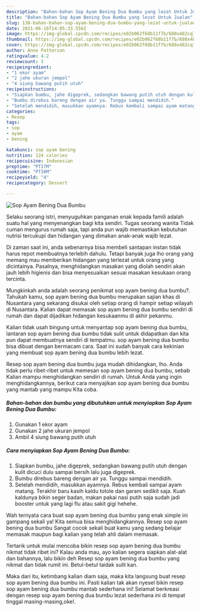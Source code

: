 ```yaml
---
description: "Bahan-bahan Sop Ayam Bening Dua Bumbu yang lezat Untuk Jualan"
title: "Bahan-bahan Sop Ayam Bening Dua Bumbu yang lezat Untuk Jualan"
slug: 138-bahan-bahan-sop-ayam-bening-dua-bumbu-yang-lezat-untuk-jualan
date: 2021-06-16T14:05:33.556Z
image: https://img-global.cpcdn.com/recipes/e02b062f68b11f7b/680x482cq70/sop-ayam-bening-dua-bumbu-foto-resep-utama.jpg
thumbnail: https://img-global.cpcdn.com/recipes/e02b062f68b11f7b/680x482cq70/sop-ayam-bening-dua-bumbu-foto-resep-utama.jpg
cover: https://img-global.cpcdn.com/recipes/e02b062f68b11f7b/680x482cq70/sop-ayam-bening-dua-bumbu-foto-resep-utama.jpg
author: Anne Patterson
ratingvalue: 4.2
reviewcount: 3
recipeingredient:
- "1 ekor ayam"
- "2 jahe ukuran jempol"
- "4 siung bawang putih utuh"
recipeinstructions:
- "Siapkan bumbu, jahe digeprek, sedangkan bawang putih utuh dengan kulit dicuci dulu sampai bersih lalu juga digeprek."
- "Bumbu direbus bareng dengan air ya. Tunggu sampai mendidih."
- "Setelah mendidih, masukkan ayamnya. Rebus kembali sampai ayam matang. Terakhir baru kasih kaldu totole dan garam sedikit saja. Kuah kaldunya bikin seger badan, makan pakai nasi putih saja sudah jadi booster untuk yang lagi flu atau sakit gigi hehehe."
categories:
- Resep
tags:
- sop
- ayam
- bening

katakunci: sop ayam bening 
nutrition: 124 calories
recipecuisine: Indonesian
preptime: "PT17M"
cooktime: "PT30M"
recipeyield: "4"
recipecategory: Dessert

---
```



![Sop Ayam Bening Dua Bumbu](https://img-global.cpcdn.com/recipes/e02b062f68b11f7b/680x482cq70/sop-ayam-bening-dua-bumbu-foto-resep-utama.jpg)

Selaku seorang istri, menyuguhkan panganan enak kepada famili adalah suatu hal yang menyenangkan bagi kita sendiri. Tugas seorang  wanita Tidak cuman mengurus rumah saja, tapi anda pun wajib memastikan kebutuhan nutrisi tercukupi dan hidangan yang dimakan anak-anak wajib lezat.

Di zaman  saat ini, anda sebenarnya bisa membeli santapan instan tidak harus repot membuatnya terlebih dahulu. Tetapi banyak juga lho orang yang memang mau memberikan hidangan yang terlezat untuk orang yang dicintainya. Pasalnya, menghidangkan masakan yang diolah sendiri akan jauh lebih higienis dan bisa menyesuaikan sesuai masakan kesukaan orang tercinta. 



Mungkinkah anda adalah seorang penikmat sop ayam bening dua bumbu?. Tahukah kamu, sop ayam bening dua bumbu merupakan sajian khas di Nusantara yang sekarang disukai oleh setiap orang di hampir setiap wilayah di Nusantara. Kalian dapat memasak sop ayam bening dua bumbu sendiri di rumah dan dapat dijadikan hidangan kesukaanmu di akhir pekanmu.

Kalian tidak usah bingung untuk menyantap sop ayam bening dua bumbu, lantaran sop ayam bening dua bumbu tidak sulit untuk didapatkan dan kita pun dapat membuatnya sendiri di tempatmu. sop ayam bening dua bumbu bisa dibuat dengan bermacam cara. Saat ini sudah banyak cara kekinian yang membuat sop ayam bening dua bumbu lebih lezat.

Resep sop ayam bening dua bumbu juga mudah dihidangkan, lho. Anda tidak perlu ribet-ribet untuk memesan sop ayam bening dua bumbu, sebab Kalian mampu menghidangkan sendiri di rumah. Untuk Anda yang ingin menghidangkannya, berikut cara menyajikan sop ayam bening dua bumbu yang mantab yang mampu Kita coba.

<!--inarticleads1-->

##### Bahan-bahan dan bumbu yang dibutuhkan untuk menyiapkan Sop Ayam Bening Dua Bumbu:

1. Gunakan 1 ekor ayam
1. Gunakan 2 jahe ukuran jempol
1. Ambil 4 siung bawang putih utuh




<!--inarticleads2-->

##### Cara menyiapkan Sop Ayam Bening Dua Bumbu:

1. Siapkan bumbu, jahe digeprek, sedangkan bawang putih utuh dengan kulit dicuci dulu sampai bersih lalu juga digeprek.
1. Bumbu direbus bareng dengan air ya. Tunggu sampai mendidih.
1. Setelah mendidih, masukkan ayamnya. Rebus kembali sampai ayam matang. Terakhir baru kasih kaldu totole dan garam sedikit saja. Kuah kaldunya bikin seger badan, makan pakai nasi putih saja sudah jadi booster untuk yang lagi flu atau sakit gigi hehehe.




Wah ternyata cara buat sop ayam bening dua bumbu yang enak simple ini gampang sekali ya! Kita semua bisa menghidangkannya. Resep sop ayam bening dua bumbu Sangat cocok sekali buat kamu yang sedang belajar memasak maupun bagi kalian yang telah ahli dalam memasak.

Tertarik untuk mulai mencoba bikin resep sop ayam bening dua bumbu nikmat tidak ribet ini? Kalau anda mau, ayo kalian segera siapkan alat-alat dan bahannya, lalu bikin deh Resep sop ayam bening dua bumbu yang nikmat dan tidak rumit ini. Betul-betul taidak sulit kan. 

Maka dari itu, ketimbang kalian diam saja, maka kita langsung buat resep sop ayam bening dua bumbu ini. Pasti kalian tak akan nyesel bikin resep sop ayam bening dua bumbu mantab sederhana ini! Selamat berkreasi dengan resep sop ayam bening dua bumbu lezat sederhana ini di tempat tinggal masing-masing,oke!.

